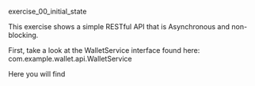 exercise_00_initial_state

This exercise shows a simple RESTful API that is Asynchronous and 
non-blocking. 

First, take a look at the WalletService interface found here:
com.example.wallet.api.WalletService

Here you will find 
